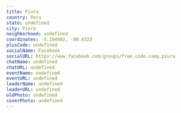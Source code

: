 ```yaml
---
title: Piura
country: Peru
state: undefined
city: Piura
neighborhood: undefined
coordinates: -5.194902, -80.6323
plusCode: undefined
socialName: Facebook
socialURL: https://www.facebook.com/groups/free.code.camp.piura
chatName: undefined
chatURL: undefined
eventName: undefined
eventURL: undefined
leaderName: undefined
leaderURL: undefined
oldPhoto: undefined
coverPhoto: undefined
---
```

